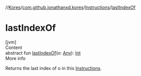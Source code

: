 //[Kores](../../index.md)/[com.github.jonathanxd.kores](../index.md)/[Instructions](index.md)/[lastIndexOf](last-index-of.md)



# lastIndexOf  
[jvm]  
Content  
abstract fun [lastIndexOf](last-index-of.md)(o: [Any](https://kotlinlang.org/api/latest/jvm/stdlib/kotlin/-any/index.html)): [Int](https://kotlinlang.org/api/latest/jvm/stdlib/kotlin/-int/index.html)  
More info  


Returns the last index of o in this [Instructions](index.md).

  



